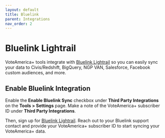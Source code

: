 ```yaml
---
layout: default
title: Bluelink
parent: Integrations
nav_order: 2
---
```



# Bluelink Lightrail

VoteAmerica+ tools integrate with [Bluelink Lightrail](https://bluelink.org/)
so you can easily sync your data to Civis/Redshift, BigQuery, NGP VAN, Salesforce, Facebook custom
audiences, and more.

## Enable Bluelink Integration

Enable the **Enable Bluelink Sync** checkbox under **Third Party Integrations** on the
**Tools > Settings** page. Make a note of the VoteAmerica+ subscriber ID under
**Third Party Integrations**.

Then, sign up for [Bluelink Lightrail](https://bluelink.org/). Reach
out to your Bluelink support contact and provide your VoteAmerica+ subscriber ID
to start syncing your VoteAmerica+ data.
